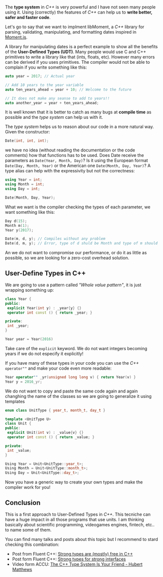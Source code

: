 The **type system** in *C++* is very powerful and I have not seen many people using it. Using (correctly) the features of *C++* can help us to **write better, safer and faster code**.

Let's go to say that we want to implment libMoment, a *C++* library for parsing, validating, manipulating, and formatting dates inspired in [Moment.js](http://momentjs.com/).

A library for manipulating dates is a perfect example to show all the benefits of the **User-Defined Types (UDT)**. Many people would use C and C++ primitives to write a library like that (ints, floats, etc). However many errors can be derived if you uses primitives. The compiler would not be able to complain if you write something like this:

```cpp
auto year = 2017; // Actual year

// Add 10 years to the year variable
auto ten_years_ahead = year + 10; // Welcome to the future

// It does not make any seanse to add to years!!
auto another_year = year + ten_years_ahead;
```

It is well known that it is better to catch as many bugs at **compile time** as possible and the *type system* can help us with it. 

The *type system* helps us to reason about our code in a more natural way. Given the constructor: 

```cpp
Date(int, int, int);
```

we have no idea (without reading the documentation or the code comments) how that functions has to be used. Does Date receive the parameters as `Date(Year, Month, Day)`? Is it using the European format `Date(Day, Month, Year)` or the American one `Date(Month, Day, Year)`? A type alias can help with the expressivity but not the correctness:

```cpp
using Year = int;
using Month = int;
using Day = int;

Date(Month, Day, Year);
```

What we want is the compiler checking the types of each parameter, we want something like this:

```cpp
Day d(15);
Month m(1);
Year y(2017);

Date(m, d, y); // Compiles without any problem
Date(d, m, y); // Error, type of d shuld be Month and type of m should be Day
```
An we do not want to compromise our performance, or do it as little as possible, so we are looking for a zero-cost overhead solution.


## User-Define Types in C++

We are going to use a pattern called *"Whole value pattern"*, it is just wrapping something up:

```cpp
class Year {
public:
 explicit Year(int y) : _year{y} {}
 operator int const () { return _year; }

private:
 int _year;
}

Year year = Year(2016)
```

Take care of the `explicit` keyword. We do not want integers becoming years if we do not especify it explicitly!

If you have many of these types in your code you can use the *C++* `operator""` and make your code even more readable:

```cpp
Year operator"" _yr(unsigned long long v) { return Year(v) }
Year y = 2016_yr;
```

We do not want to copy and paste the same code again and again changhing the name of the classes so we are going to generalize it using templates

```cpp
enum class UnitType { year_t, month_t, day_t }

template <UnitType U>
class Unit {
public:
 explicit Unit(int v) : _value{v} {}
 operator int const () { return _value; }

private:
 int _value;
}

Using Year = Unit<UnitType::year_t>;
Using Month = Unit<UnitType::month_t>;
Using Day = Unit<UnitType::day_t>;
```

Now you have a generic way to create your own types and make the compiler work for you! 


## Conclusion
This is a first approach to User-Defined Types in *C++*. This tecniche can have a huge impact in all those programs that use units. I am thinking basically about scientific programming, videogames engines, fintech, etc.. to name some of them.

You can find many talks and posts about this topic but I recommend to stard checking this combination:

- Post from Fluent C++: [Strong types are (mostly) free in C++](http://www.fluentcpp.com/2017/05/05/news-strong-types-are-free/)
- Post form Fluent C++: [Strong types for strong interfaces](http://www.fluentcpp.com/2016/12/08/strong-types-for-strong-interfaces/)
- Video form ACCU: [The C++ Type System Is Your Friend - Hubert Matthews ](https://www.youtube.com/watch?v=MCiVdu7gScs)

